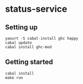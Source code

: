 # status-service

## Setting up
```
yaourt -S cabal-install ghc happy
cabal update
cabal install ghc-mod
```
## Getting started
```
cabal install
make run
```
